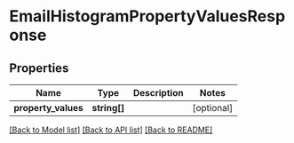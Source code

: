 # EmailHistogramPropertyValuesResponse

## Properties
Name | Type | Description | Notes
------------ | ------------- | ------------- | -------------
**property_values** | **string[]** |  | [optional] 

[[Back to Model list]](../README.md#documentation-for-models) [[Back to API list]](../README.md#documentation-for-api-endpoints) [[Back to README]](../README.md)


